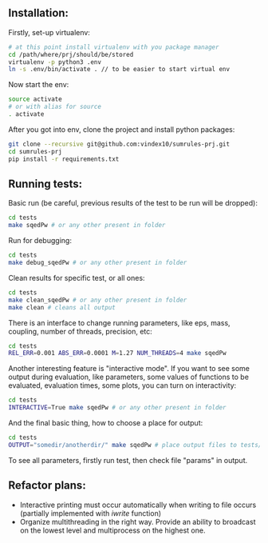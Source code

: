 
Installation:
-------------

Firstly, set-up virtualenv:

```bash
# at this point install virtualenv with you package manager
cd /path/where/prj/should/be/stored
virtualenv -p python3 .env
ln -s .env/bin/activate . // to be easier to start virtual env
```

Now start the env:

```bash
source activate
# or with alias for source
. activate
```

After you got into env, clone the project and install python packages:

```bash
git clone --recursive git@github.com:vindex10/sumrules-prj.git
cd sumrules-prj
pip install -r requirements.txt
```

Running tests:
---------------

Basic run (be careful, previous results of the test to be run will be dropped):

```bash
cd tests
make sqedPw # or any other present in folder
```

Run for debugging:
```bash
cd tests
make debug_sqedPw # or any other present in folder
```
Clean results for specific test, or all ones:
```bash
cd tests
make clean_sqedPw # or any other present in folder
make clean # cleans all output
```

There is an interface to change running parameters, like eps, mass, coupling, number of threads, precision, etc:
```bash
cd tests
REL_ERR=0.001 ABS_ERR=0.0001 M=1.27 NUM_THREADS=4 make sqedPw
```

Another interesting feature is "interactive mode". If you want to see some output during evaluation, like parameters, some values of functions to be evaluated, evaluation times, some plots, you can turn on interactivity:
```bash
cd tests
INTERACTIVE=True make sqedPw # or any other present in folder
```

And the final basic thing, how to choose a place for output:
```bash
cd tests
OUTPUT="somedir/anotherdir/" make sqedPw # place output files to tests/somedir/anotherdir/sqedPw/
```

To see all parameters, firstly run test, then check file "params" in output.

Refactor plans:
---------------

* Interactive printing must occur automatically when writing to file occurs (partially implemented with _iwrite_ function)
* Organize multithreading in the right way. Provide an ability to broadcast on the lowest level and multiprocess on the highest one.
